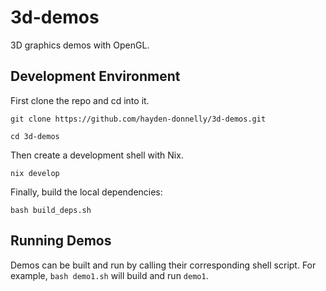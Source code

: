 # 3d-demos
3D graphics demos with OpenGL.

## Development Environment
First clone the repo and cd into it.
```
git clone https://github.com/hayden-donnelly/3d-demos.git
```
```
cd 3d-demos
```

Then create a development shell with Nix.
```
nix develop
```

Finally, build the local dependencies:
```
bash build_deps.sh
```

## Running Demos
Demos can be built and run by calling their corresponding shell script.
For example, ``bash demo1.sh`` will build and run ``demo1``.
